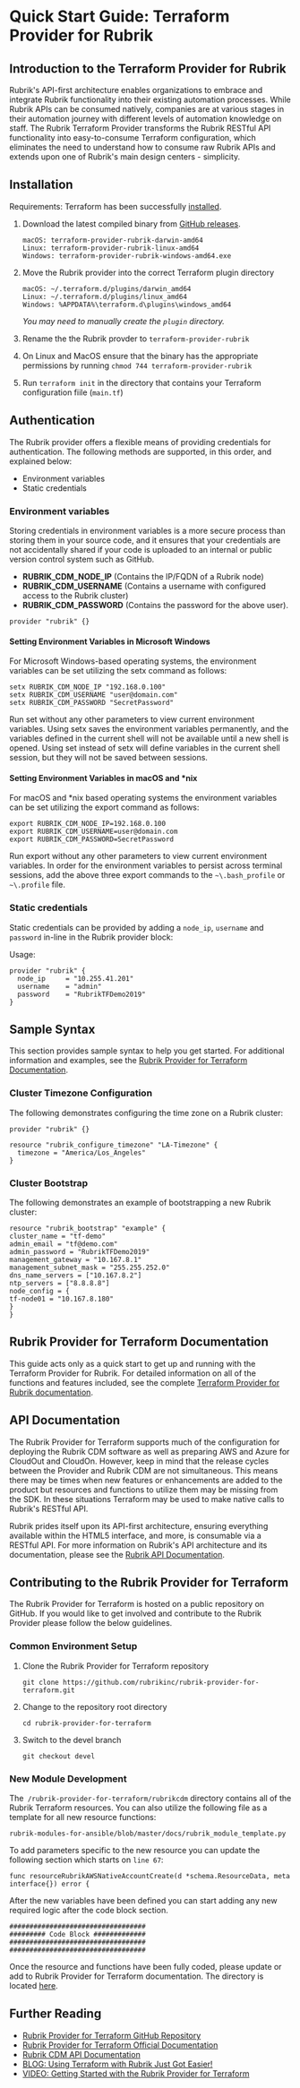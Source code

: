 
# Quick Start Guide: Terraform Provider for Rubrik

## Introduction to the Terraform Provider for Rubrik

Rubrik's API-first architecture enables organizations to embrace and integrate Rubrik functionality into their existing automation processes. While Rubrik APIs can be consumed natively, companies are at various stages in their automation journey with different levels of automation knowledge on staff. The Rubrik Terraform Provider transforms the Rubrik RESTful API functionality into easy-to-consume Terraform configuration, which eliminates the need to understand how to consume raw Rubrik APIs and extends upon one of Rubrik's main design centers - simplicity.

## Installation

Requirements: Terraform has been successfully [installed](https://learn.hashicorp.com/terraform/getting-started/install.html).

1. Download the latest compiled binary from [GitHub releases](https://github.com/rubrikinc/rubrik-provider-for-terraform/releases).

   ```
   macOS: terraform-provider-rubrik-darwin-amd64
   Linux: terraform-provider-rubrik-linux-amd64
   Windows: terraform-provider-rubrik-windows-amd64.exe
   ```

2. Move the Rubrik provider into the correct Terraform plugin directory
   
   ```
   macOS: ~/.terraform.d/plugins/darwin_amd64
   Linux: ~/.terraform.d/plugins/linux_amd64
   Windows: %APPDATA%\terraform.d\plugins\windows_amd64
   ```
   
   _You may need to manually create the `plugin` directory._

3. Rename the the Rubrik provder to `terraform-provider-rubrik`

4. On Linux and MacOS ensure that the binary has the appropriate permissions by running `chmod 744 terraform-provider-rubrik`

5. Run `terraform init` in the directory that contains your Terraform configuration fiile (`main.tf`)

## Authentication

The Rubrik provider offers a flexible means of providing credentials for
authentication. The following methods are supported, in this order, and
explained below:

- Environment variables
- Static credentials

### Environment variables

Storing credentials in environment variables is a more secure process than storing them in your source code, and it ensures that your credentials are not accidentally shared if your code is uploaded to an internal or public version control system such as GitHub. 

* **RUBRIK_CDM_NODE_IP** (Contains the IP/FQDN of a Rubrik node)
* **RUBRIK_CDM_USERNAME** (Contains a username with configured access to the Rubrik cluster)
* **RUBRIK_CDM_PASSWORD** (Contains the password for the above user).



```hcl
provider "rubrik" {}
```

#### Setting Environment Variables in Microsoft Windows

For Microsoft Windows-based operating systems, the environment variables can be set utilizing the setx command as follows:

```
setx RUBRIK_CDM_NODE_IP "192.168.0.100"
setx RUBRIK_CDM_USERNAME "user@domain.com"
setx RUBRIK_CDM_PASSWORD "SecretPassword"
```

Run set without any other parameters to view current environment variables. Using setx saves the environment variables permanently, and the variables defined in the current shell will not be available until a new shell is opened. Using set instead of setx will define variables in the current shell session, but they will not be saved between sessions.

#### Setting Environment Variables in macOS and \*nix

For macOS and \*nix based operating systems the environment variables can be set utilizing the export command as follows:

```
export RUBRIK_CDM_NODE_IP=192.168.0.100
export RUBRIK_CDM_USERNAME=user@domain.com
export RUBRIK_CDM_PASSWORD=SecretPassword
```

Run export without any other parameters to view current environment variables. In order for the environment variables to persist across terminal sessions, add the above three export commands to the `~\.bash_profile` or `~\.profile` file.

### Static credentials 

Static credentials can be provided by adding a `node_ip`, `username` and `password` in-line in the
Rubrik provider block:

Usage:

```hcl
provider "rubrik" {
  node_ip     = "10.255.41.201"
  username    = "admin"
  password    = "RubrikTFDemo2019"
}
```

## Sample Syntax

This section provides sample syntax to help you get started. For additional information and examples, see the [Rubrik Provider for Terraform Documentation](https://rubrik.gitbook.io/terraform-provider-for-rubrik/). 


### Cluster Timezone Configuration

The following demonstrates configuring the time zone on a Rubrik cluster: 


```
provider "rubrik" {}

resource "rubrik_configure_timezone" "LA-Timezone" {
  timezone = "America/Los_Angeles"
}
```



### Cluster Bootstrap

The following demonstrates an example of bootstrapping a new Rubrik cluster:


```
resource "rubrik_bootstrap" "example" {
cluster_name = "tf-demo"
admin_email = "tf@demo.com"
admin_password = "RubrikTFDemo2019"
management_gateway = "10.167.8.1"
management_subnet_mask = "255.255.252.0"
dns_name_servers = ["10.167.8.2"]
ntp_servers = ["8.8.8.8"]
node_config = {
tf-node01 = "10.167.8.180"
}
}
```

## Rubrik Provider for Terraform Documentation

This guide acts only as a quick start to get up and running with the Terraform Provider for Rubrik. For detailed information on all of the functions and features included, see the complete [Terraform Provider for Rubrik documentation](https://rubrik.gitbook.io/terraform-provider-for-rubrik/).


## API Documentation

The Rubrik Provider for Terraform supports much of the configuration for deploying the Rubrik CDM software as well as preparing AWS and Azure for CloudOut and CloudOn. However, keep in mind that the release cycles between the Provider and Rubrik CDM are not simultaneous. This means there may be times when new features or enhancements are added to the product but resources and functions to utilize them may be missing from the SDK. In these situations Terraform may be used to make native calls to Rubrik's RESTful API.

Rubrik prides itself upon its API-first architecture, ensuring everything available within the HTML5 interface, and more, is consumable via a RESTful API. For more information on Rubrik's API architecture and its documentation, please see the [Rubrik API Documentation](https://github.com/rubrikinc/api-documentation).


## Contributing to the Rubrik Provider for Terraform

The Rubrik Provider for Terraform is hosted on a public repository on GitHub. If you would like to get involved and contribute to the Rubrik Provider please follow the below guidelines.


### Common Environment Setup



1.  Clone the Rubrik Provider for Terraform repository

    `git clone https://github.com/rubrikinc/rubrik-provider-for-terraform.git`


1.  Change to the repository root directory

    `cd rubrik-provider-for-terraform`


1.  Switch to the devel branch

    `git checkout devel`


### New Module Development

The` /rubrik-provider-for-terraform/rubrikcdm` directory contains all of the Rubrik Terraform resources. You can also utilize the following file as a template for all new resource functions:


```
rubrik-modules-for-ansible/blob/master/docs/rubrik_module_template.py
```


To add parameters specific to the new resource you can update the following section which starts on `line 67`:


```
func resourceRubrikAWSNativeAccountCreate(d *schema.ResourceData, meta interface{}) error {
```


After the new variables have been defined you can start adding any new required logic after the code block section.


```
##################################
######### Code Block #############
##################################
##################################
```


Once the resource and functions have been fully coded, please update or add to Rubrik Provider for Terraform documentation. The directory is located [here](https://github.com/rubrikinc/rubrik-provider-for-terraform/tree/master/docs). 


## Further Reading

*   [Rubrik Provider for Terraform GitHub Repository](https://github.com/rubrikinc/rubrik-provider-for-terraform)
*   [Rubrik Provider for Terraform Official Documentation](https://rubrik.gitbook.io/terraform-provider-for-rubrik/)
*   [Rubrik CDM API Documentation](https://github.com/rubrikinc/api-documentation)
*   [BLOG: Using Terraform with Rubrik Just Got Easier!](https://www.rubrik.com/blog/rubrik-provider-terraform/)
*   [VIDEO: Getting Started with the Rubrik Provider for Terraform](https://www.youtube.com/watch?v=kV1xiP1tHY0)
